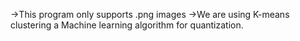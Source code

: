 ->This program only supports .png images
->We are using K-means clustering a Machine learning algorithm for quantization.

